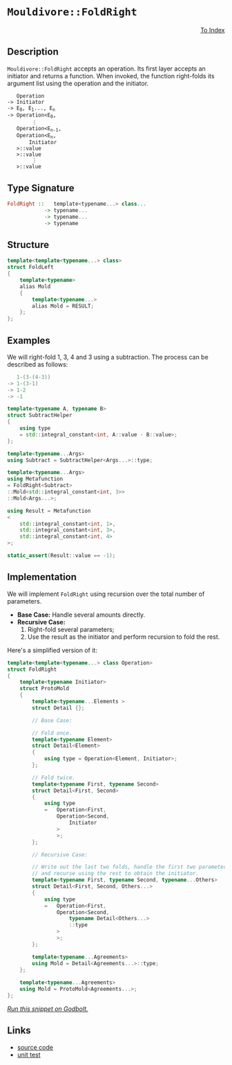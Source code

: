 <!-- Copyright 2024 Feng Mofan
SPDX-License-Identifier: Apache-2.0 -->

# `Mouldivore::FoldRight`

<p style='text-align: right;'><a href="../../../index.md#algorithms">To Index</a></p>

## Description

`Mouldivore::FoldRight` accepts an operation. Its first layer accepts an initiator and returns a function.
When invoked, the function right-folds its argument list using the operation and the initiator.

<pre><code>   Operation
-> Initiator
-> E<sub>0</sub>, E<sub>1</sub>..., E<sub>n</sub>
-> Operation&lt;E<sub>0</sub>,
        &vellip;
   Operation&lt;E<sub>n-1</sub>,
   Operation&lt;E<sub>n</sub>,
       Initiator
   &gt;::value
   &gt;::value
        &vellip;
   &gt;::value</code></pre>

## Type Signature

```Haskell
FoldRight ::   template<typename...> class...
            -> typename...
            -> typename...
            -> typename
```

## Structure

```C++
template<template<typename...> class>
struct FoldLeft
{
    template<typename>
    alias Mold
    {
        template<typename...>
        alias Mold = RESULT;
    };
};
```

## Examples

We will right-fold 1, 3, 4 and 3 using a subtraction.
The process can be described as follows:

```C++
   1-(3-(4-3))
-> 1-(3-1)
-> 1-2
-> -1
```

```C++
template<typename A, typename B>
struct SubtractHelper
{
    using type
    = std::integral_constant<int, A::value - B::value>;
};

template<typename...Args>
using Subtract = SubtractHelper<Args...>::type;

template<typename...Args>
using Metafunction 
= FoldRight<Subtract>
::Mold<std::integral_constant<int, 3>>
::Mold<Args...>;

using Result = Metafunction
<
    std::integral_constant<int, 1>,
    std::integral_constant<int, 3>,
    std::integral_constant<int, 4>
>;

static_assert(Result::value == -1);
```

## Implementation

We will implement `FoldRight` using recursion over the total number of parameters.

- **Base Case:** Handle several amounts directly.
- **Recursive Case:**
  1. Right-fold several parameters;
  2. Use the result as the initiator and perform recursion to fold the rest.

Here's a simplified version of it:

```C++
template<template<typename...> class Operation>
struct FoldRight
{
    template<typename Initiator>
    struct ProtoMold
    {
        template<typename...Elements >
        struct Detail {};

        // Base Case:

        // Fold once.
        template<typename Element>
        struct Detail<Element>
        {
            using type = Operation<Element, Initiator>;
        };

        // Fold twice.
        template<typename First, typename Second>
        struct Detail<First, Second>
        {
            using type
            =   Operation<First,
                Operation<Second,
                    Initiator
                >
                >;
        };

        // Recursive Case:

        // Write out the last two folds, handle the first two parameters,
        // and recurse using the rest to obtain the initiator.
        template<typename First, typename Second, typename...Others>
        struct Detail<First, Second, Others...>
        {
            using type
            =   Operation<First,
                Operation<Second,
                    typename Detail<Others...>
                    ::type
                >
                >;
        };

        template<typename...Agreements>
        using Mold = Detail<Agreements...>::type;
    };
        
    template<typename...Agreements>
    using Mold = ProtoMold<Agreements...>;
};
```

[*Run this snippet on Godbolt.*](https://godbolt.org/#z:OYLghAFBqd5QCxAYwPYBMCmBRdBLAF1QCcAaPECAMzwBtMA7AQwFtMQByARg9KtQYEAysib0QXACx8BBAKoBnTAAUAHpwAMvAFYTStJg1DIApACYAQuYukl9ZATwDKjdAGFUtAK4sGIAMwAbKSuADJ4DJgAcj4ARpjEIAAc0gAOqAqETgwe3r566ZmOAuGRMSzxiYFctpj2xQxCBEzEBLk%2BfkG19dlNLQSl0XEJydIKza3t%2BTXj/YPllSDVAJS2qF7EyOwcBJgsqQa7Jv5uu/uHmMenAJ6pjKyYAHTPx9gA1MgGCgpvAPJ3xCYDVeJg0AEFxsQvA43gAxTzoABKeGACAIoLBJgA7FZwW98W8zgcgZcTgRbvc2G8AJIMLJAkggvEEyHQghvZTEVBEACyCIxBLe2NxYMFgqJFyu5LuzDYz0e2HobEEPyZorF%2BNZMIAIphmnQhTjsdrjiKBRq3gB6S1vCxMJRvNz29gY80a61whFvARbR5usUSklSimyzBvRV7Rjo/zYf2CrXs3X62hXCPK6Ox5ka4Vxi1eTJGQkUoX%2BbV/AFA7KppVR0g0umOBnEEH%2BEUWw0m1uurNij3w2joQkAdzwvtz%2BMDRzJIYecLwxHGdellLDQkwaAY6DV7YTbyTTDoV1h88XbzXG63MfHhrb7YJ%2BYiwCLd2vguOZfx/wSlYER5PBFIV8LS/QFgROc8BHQQCezvC1aXpIhmxg2CS0zdUUIJFtb2zLFOzNZD8Q9RF1w2TIADcwydJQQG7dDextAB1YhCDDdZ2QIBAwy%2Bdih1QN5%2BAHBQ6wQQx0HoQlOP4/9hz41IWgeXYF2gujBQ9US3mIEiFzDB9Cw4sNNPGQk%2BNQWJ9QYCSwwiBCSD9AjCT2YkpxuGVZ2PBcAOfFcz3XSClxnOVnl%2BfSF23C1d33Q8Tnc08IM3Otgs4hd5TCnDsLvXSn2XID8XfAkQJ/Bg/w85SMMFAqwLcOKoJyu9l1DPc9QPFMTkShIFBSq97IwkAQGy7qLVSsqsOvY1TVo9tJ1JFyV3lMFgE0yMVSGwVMrePkBxLMtIpatx5sW9MOpeGNeuyrsezG86VMwnspuDVzAsefbMCWggFCGtaNsHPLOW5VAvquZ7XqOv0ryuy78LBS0ACpYbh%2BGEctDEYbht4ABVMHGH54aR8EUYRgnYdxzFwXMfwIk%2BLwsBLNwvEcWhCGuNUMTu6cHrDMF/PZ201V3IQvDMwEHAACTqAFXSNHs1v6ui8vGdBeoiXYFrEAB9DdZkEK4lbrMFerIsQvDDABaW19cN0lY3B3DxtJ8FWZm0M5uIYB3q6sE1v5wWmBhPKvYIIWCFF2hxZOMEXZB15TopW2SbBB36oeZ3XbVT6mqoLwGAcbIhVJ0tPQHZFUWjKqBYDn2MwxXqAZOeXFcETAVdodWBE1kudbefwWzQ6v%2BTDiPOqtyG1uIhQvFodk8p5dPM%2Bz3887cf065AJXG8BZuNeaLWTg7rhXlKlkCAVleG6bluGDb7XBDrLuYwPzUj/r5X1/Py%2Bd%2Bvt5JGZsHIdmRxkFVvaJQrQICj3HgQc23gwzvjysbLgyxTQcFWLQTgABWXgfgOBaFIKgTgi9LDWDeAodYmxoFmH8DwUgECsFINWAAaxAKgyQjwNCSC4FifwGhUEaDMIEQIZgkhJH0JwSQvAWASA0BoUgmDsG4I4LwBQIApHUK0KsOAsAYCIBAGxVIdNyCUDQPsOgCQogPE4KoJIgRjaBEkG8YAyBkBvCkI8MwvBMD4EQngBWNR%2BCCBEGIdgUgZCCEUCodQNDSC6BqEOQEqROA8GQWgjBmheByN%2BHTXR7JUBUDeBYqxNi7EOKccwswbwIAeCMfQYgQpyHwN4CopBpAIBIEMakYxZAKAQFae0kAwApBmD4HQRSiiICxBSaQWIEQWjXHibwSZzBiDXF%2BLEbQ65qGUMMemX4DBaAzIiVgWIXhgBOloLQRR3BeBYBYIYYA4h9nzjWXgCi5zsGYFUCRXYszyANxQREhmsRASLI8FgcZAc8DiIuaQCixBYgZEwLqa5RgGZGBSasKgBhXYADU8CYCHF%2BTBlDfHCFEOIIJRLQlqHGVE/QNyUDWGsPoPAsRFGQFWKgVIDRznG3lu%2BUwBDLBmFkdC5iWAWUQFWHYR5zgICuCmH4GoYQIhDAqCMGohQsgCDlQUDIGqGDzGGIkGYdQpWNAmG0TwHQ9CSrnqauYSqFiqtsGarVMwzX6pVYaiVJCtgSESRwdB0jxlyNyZY6xtj7GOOcaUiAuBCAkBqRQ5Y9TUWrE4kwLAiRxWkAYZIfwjwACc/gsSSFYWYSQgRJGoMCPm4RHBRGkHERQx41RAhJHzUkLggQmFcFQYW4IMjUmcAUUoqhqKmmaOadojJejOndKqaYtgnAWgsDIliY2TAPgGELFwfNjwuAsLcR4kgXi9BEv8aS6Q5KlCUoiboAZMSmBxIuX6gNA6cGcHSQQTJ3ocnLtXeuzdNynG7v3RoMpFS2lVITWYJNo6aFqJaagSpCR9FdKQ5BkYf612fBuTurgUiaAT3apQMZET5nTK%2BeRxZyzVkOC%2BZsqM2zdnjIOUck5ZyvlXJuXc7B%2BBNLZ2eeMt5HztiUNXr87B/zAXXGBdsbBYKIWUOhbCpQCLuOPjHeipgWKcV4plF8s9JLAmXtkBS8J2C700pRXyqwlhGXMvgGyjl2QuU8tLDZ6wgrUnCq8ZjRz3QTUuE3C6kIm53WLDVTqhoIX1UNHC4661DQ%2BiTAtdMALNrksDHtQaq1zrUvyqdXasoOX4FrA2D60rvzX1Bs4G8LDAGcPbpAywspsbEIJrqXB1RqbMDppGFm359bG27tYViXtWIOGSDLTYmob65HDuUWO9RWidEzoMeh9pC7tjLoKSwBQZFHFkR3Y8C44xD1xpFae2Q57jPBPkNe8zOgAikAfU%2BhJtbqsRLSdOrJv7iAsF2/tw7x3TvsnKRtqDZN/CwYaQhlAEOUOzoR4kA7qRUiqyO/m1WoPAH/ZsYMojC4SPjKo3syhpOaNrPo0hrZOy9m8cwIc45YgOOQq40iuTlyHkCb8xE4TyA6aid4OJ8ZUnpmydBcxRTvBlNwrU0ijT8G%2BAYoUNi3F%2BKDPXaMxIEzISHtUue1u4w9K7P/LFU5zlnBLR1w8wKoVCQRV%2BdZelhoQX3D5b0Iq4rHrtVFGyDFqL2R4uGpd70PLeQCuJbD0V5VEXCspYj7lmPDrPVldIb6j7ySvu1Z27YvbB23iY5OySIyMaj3VLJp12HPW%2BuZr9UNkAZhd3%2BH8Kg7hbDJEt6xK2wN2f5G2BHdX7NIBJCoILagpIvD82SHzRwotXB/C1v8Fn2RQ6uu0Nra43vq/%2B9D%2BhZkZwkggA%3D)

## Links

- [source code](../../../../conceptrodon/mouldivore/fold_right.hpp)
- [unit test](../../../../tests/unit/metafunctions/mouldivore/fold_right.test.hpp)
